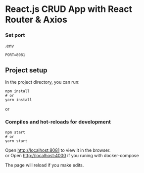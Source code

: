 # React.js CRUD App with React Router & Axios


### Set port
.env
```
PORT=8081
```

## Project setup

In the project directory, you can run:

```
npm install
# or
yarn install
```

or

### Compiles and hot-reloads for development

```
npm start
# or
yarn start
```

Open [http://localhost:8081](http://localhost:8081) to view it in the browser.  
or 
Open [http://localhost:4000](http://localhost:4000) if you runing with docker-compose  

The page will reload if you make edits.
